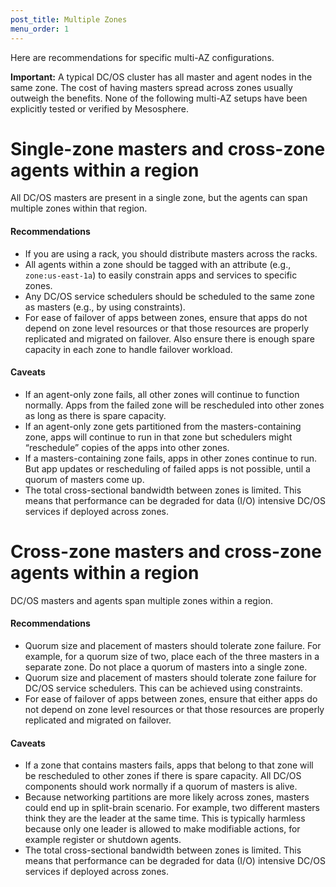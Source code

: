 ```yaml
---
post_title: Multiple Zones
menu_order: 1
---
```


Here are recommendations for specific multi-AZ configurations.

**Important:** A typical DC/OS cluster has all master and agent nodes in the same zone. The cost of having masters spread across zones usually outweigh the benefits. None of the following multi-AZ setups have been explicitly tested or verified by Mesosphere.

# Single-zone masters and cross-zone agents within a region
All DC/OS masters are present in a single zone, but the agents can span multiple zones within that region.

#### Recommendations


- If you are using a rack, you should distribute masters across the racks.
- All agents within a zone should be tagged with an attribute (e.g., `zone:us-east-1a`) to easily constrain apps and services to specific zones.
- Any DC/OS service schedulers should be scheduled to the same zone as masters (e.g., by using constraints).
- For ease of failover of apps between zones, ensure that apps do not depend on zone level resources or that those resources are properly replicated and migrated on failover. Also ensure there is enough spare capacity in each zone to handle failover workload.

#### Caveats

- If an agent-only zone fails, all other zones will continue to function normally. Apps from the failed zone will be rescheduled into other zones as long as there is spare capacity.
- If an agent-only zone gets partitioned from the masters-containing zone, apps will continue to run in that zone but schedulers might “reschedule” copies of the apps into other zones. 
- If a masters-containing zone fails, apps in other zones continue to run. But app updates or rescheduling of failed apps is not possible, until a quorum of masters come up.
- The total cross-sectional bandwidth between zones is limited. This means that performance can be degraded for data (I/O) intensive DC/OS services if deployed across zones.

# Cross-zone masters and cross-zone agents within a region
DC/OS masters and agents span multiple zones within a region.

#### Recommendations

- Quorum size and placement of masters should tolerate zone failure. For example, for a quorum size of two, place each of the three masters in a separate zone. Do not place a quorum of masters into a single zone.
- Quorum size and placement of masters should tolerate zone failure for DC/OS service schedulers. This can be achieved using constraints.
- For ease of failover of apps between zones, ensure that either apps do not depend on zone level resources or that those resources are properly replicated and migrated on failover.

#### Caveats

- If a zone that contains masters fails, apps that belong to that zone will be rescheduled to other zones if there is spare capacity. All DC/OS components should work normally if a quorum of masters is alive.
- Because networking partitions are more likely across zones, masters could end up in split-brain scenario. For example, two different masters think they are the leader at the same time. This is typically harmless because only one leader is allowed to make modifiable actions, for example register or shutdown agents.
- The total cross-sectional bandwidth between zones is limited. This means that performance can be degraded for data (I/O) intensive DC/OS services if deployed across zones.
